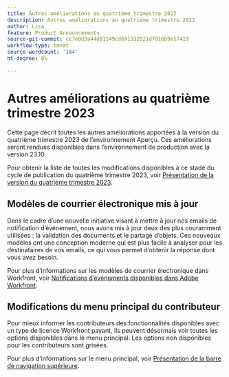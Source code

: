 ```yaml
---
title: Autres améliorations au quatrième trimestre 2023
description: Autres améliorations au quatrième trimestre 2023
author: Lisa
feature: Product Announcements
source-git-commit: cc7e0d3a44d81149cd691332821df016b9e57419
workflow-type: tm+mt
source-wordcount: '184'
ht-degree: 0%

---
```


# Autres améliorations au quatrième trimestre 2023

Cette page décrit toutes les autres améliorations apportées à la version du quatrième trimestre 2023 de l’environnement Aperçu. Ces améliorations seront rendues disponibles dans l’environnement de production avec la version 23.10.

Pour obtenir la liste de toutes les modifications disponibles à ce stade du cycle de publication du quatrième trimestre 2023, voir [Présentation de la version du quatrième trimestre 2023](/help/quicksilver/product-announcements/product-releases/23-q4-release-activity/23-q4-release-overview.md).

## Modèles de courrier électronique mis à jour

Dans le cadre d’une nouvelle initiative visant à mettre à jour nos emails de notification d’événement, nous avons mis à jour deux des plus couramment utilisées : la validation des documents et le partage d’objets. Ces nouveaux modèles ont une conception moderne qui est plus facile à analyser pour les destinataires de vos emails, ce qui vous permet d’obtenir la réponse dont vous avez besoin.

Pour plus d’informations sur les modèles de courrier électronique dans Workfront, voir [Notifications d’événements disponibles dans Adobe Workfront](/help/quicksilver/administration-and-setup/manage-workfront/emails/event-notifications-available-in-wf.md).

## Modifications du menu principal du contributeur

Pour mieux informer les contributeurs des fonctionnalités disponibles avec un type de licence Workfront payant, ils peuvent désormais voir toutes les options disponibles dans le menu principal. Les options non disponibles pour les contributeurs sont grisées.

Pour plus d’informations sur le menu principal, voir [Présentation de la barre de navigation supérieure](/help/quicksilver/workfront-basics/the-new-workfront-experience/global-navigation-overview.md).

